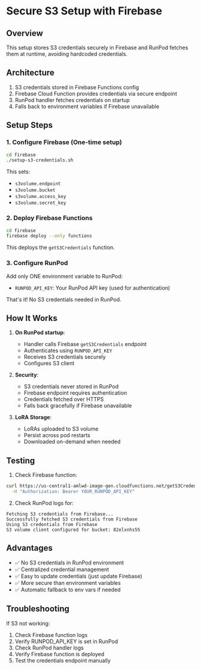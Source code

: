 # Secure S3 Setup with Firebase

## Overview
This setup stores S3 credentials securely in Firebase and RunPod fetches them at runtime, avoiding hardcoded credentials.

## Architecture
1. S3 credentials stored in Firebase Functions config
2. Firebase Cloud Function provides credentials via secure endpoint
3. RunPod handler fetches credentials on startup
4. Falls back to environment variables if Firebase unavailable

## Setup Steps

### 1. Configure Firebase (One-time setup)

```bash
cd firebase
./setup-s3-credentials.sh
```

This sets:
- `s3volume.endpoint`
- `s3volume.bucket`
- `s3volume.access_key`
- `s3volume.secret_key`

### 2. Deploy Firebase Functions

```bash
cd firebase
firebase deploy --only functions
```

This deploys the `getS3Credentials` function.

### 3. Configure RunPod

Add only ONE environment variable to RunPod:
- `RUNPOD_API_KEY`: Your RunPod API key (used for authentication)

That's it! No S3 credentials needed in RunPod.

## How It Works

1. **On RunPod startup**:
   - Handler calls Firebase `getS3Credentials` endpoint
   - Authenticates using `RUNPOD_API_KEY`
   - Receives S3 credentials securely
   - Configures S3 client

2. **Security**:
   - S3 credentials never stored in RunPod
   - Firebase endpoint requires authentication
   - Credentials fetched over HTTPS
   - Falls back gracefully if Firebase unavailable

3. **LoRA Storage**:
   - LoRAs uploaded to S3 volume
   - Persist across pod restarts
   - Downloaded on-demand when needed

## Testing

1. Check Firebase function:
```bash
curl https://us-central1-amlwd-image-gen.cloudfunctions.net/getS3Credentials \
  -H "Authorization: Bearer YOUR_RUNPOD_API_KEY"
```

2. Check RunPod logs for:
```
Fetching S3 credentials from Firebase...
Successfully fetched S3 credentials from Firebase
Using S3 credentials from Firebase
S3 volume client configured for bucket: 82elxnhs55
```

## Advantages

- ✅ No S3 credentials in RunPod environment
- ✅ Centralized credential management
- ✅ Easy to update credentials (just update Firebase)
- ✅ More secure than environment variables
- ✅ Automatic fallback to env vars if needed

## Troubleshooting

If S3 not working:
1. Check Firebase function logs
2. Verify RUNPOD_API_KEY is set in RunPod
3. Check RunPod handler logs
4. Verify Firebase function is deployed
5. Test the credentials endpoint manually